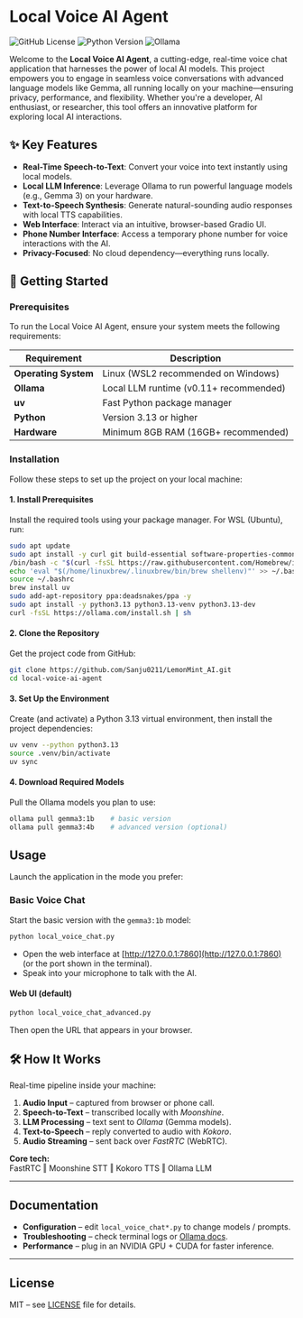 # Local Voice AI Agent

![GitHub License](https://img.shields.io/github/license/jesuscopado/local-voice-ai-agent) ![Python Version](https://img.shields.io/badge/Python-3.13+-blue) ![Ollama](https://img.shields.io/badge/Ollama-Supported-green)

Welcome to the **Local Voice AI Agent**, a cutting-edge, real-time voice chat application that harnesses the power of local AI models. This project empowers you to engage in seamless voice conversations with advanced language models like Gemma, all running locally on your machine—ensuring privacy, performance, and flexibility. Whether you're a developer, AI enthusiast, or researcher, this tool offers an innovative platform for exploring local AI interactions.

## ✨ Key Features

- **Real-Time Speech-to-Text**: Convert your voice into text instantly using local models.
- **Local LLM Inference**: Leverage Ollama to run powerful language models (e.g., Gemma 3) on your hardware.
- **Text-to-Speech Synthesis**: Generate natural-sounding audio responses with local TTS capabilities.
- **Web Interface**: Interact via an intuitive, browser-based Gradio UI.
- **Phone Number Interface**: Access a temporary phone number for voice interactions with the AI.
- **Privacy-Focused**: No cloud dependency—everything runs locally.

## 🚀 Getting Started

### Prerequisites

To run the Local Voice AI Agent, ensure your system meets the following requirements:

| **Requirement**       | **Description**                          |
|-----------------------|------------------------------------------|
| **Operating System**  | Linux (WSL2 recommended on Windows)      |
| **Ollama**            | Local LLM runtime (v0.11+ recommended)   |
| **uv**                | Fast Python package manager              |
| **Python**            | Version 3.13 or higher                   |
| **Hardware**          | Minimum 8GB RAM (16GB+ recommended)      |

### Installation

Follow these steps to set up the project on your local machine:

#### 1. Install Prerequisites
Install the required tools using your package manager. For WSL (Ubuntu), run:

```bash
sudo apt update
sudo apt install -y curl git build-essential software-properties-common libsndfile1 ffmpeg
/bin/bash -c "$(curl -fsSL https://raw.githubusercontent.com/Homebrew/install/HEAD/install.sh)"
echo 'eval "$(/home/linuxbrew/.linuxbrew/bin/brew shellenv)"' >> ~/.bashrc
source ~/.bashrc
brew install uv
sudo add-apt-repository ppa:deadsnakes/ppa -y
sudo apt install -y python3.13 python3.13-venv python3.13-dev
curl -fsSL https://ollama.com/install.sh | sh
```

#### 2. Clone the Repository
Get the project code from GitHub:

```bash
git clone https://github.com/Sanju0211/LemonMint_AI.git
cd local-voice-ai-agent
```

#### 3. Set Up the Environment

Create (and activate) a Python 3.13 virtual environment, then install the project dependencies:

```bash
uv venv --python python3.13
source .venv/bin/activate
uv sync
```

#### 4. Download Required Models

Pull the Ollama models you plan to use:

```bash
ollama pull gemma3:1b    # basic version
ollama pull gemma3:4b    # advanced version (optional)
```

## Usage

Launch the application in the mode you prefer:

### Basic Voice Chat
Start the basic version with the `gemma3:1b` model:

```bash
python local_voice_chat.py
```

- Open the web interface at [http://127.0.0.1:7860](http://127.0.0.1:7860) (or the port shown in the terminal).  
- Speak into your microphone to talk with the AI.

#### Web UI (default)
```bash
python local_voice_chat_advanced.py
```
Then open the URL that appears in your browser.


## 🛠 How It Works

Real-time pipeline inside your machine:

1. **Audio Input** – captured from browser or phone call.  
2. **Speech-to-Text** – transcribed locally with *Moonshine*.  
3. **LLM Processing** – text sent to *Ollama* (Gemma models).  
4. **Text-to-Speech** – reply converted to audio with *Kokoro*.  
5. **Audio Streaming** – sent back over *FastRTC* (WebRTC).

**Core tech:**  
FastRTC ‖ Moonshine STT ‖ Kokoro TTS ‖ Ollama LLM

---

## Documentation

- **Configuration** – edit `local_voice_chat*.py` to change models / prompts.  
- **Troubleshooting** – check terminal logs or [Ollama docs](https://ollama.ai/docs).  
- **Performance** – plug in an NVIDIA GPU + CUDA for faster inference.

---

## License

MIT – see [LICENSE](LICENSE) file for details.
```

